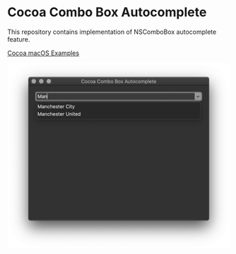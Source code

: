 # Cocoa Combo Box Autocomplete

This repository contains implementation of NSComboBox autocomplete feature.

[Cocoa macOS Examples](https://github.com/NikolaGrujic91/Cocoa-macOS-Examples)

![image missing](App.png "Application UI")